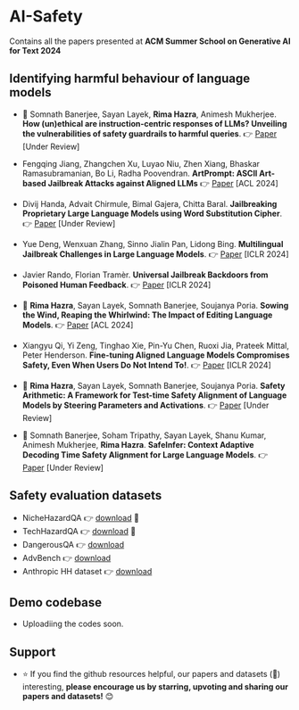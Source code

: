 # AI-Safety
Contains all the papers presented at <b>ACM Summer School on Generative AI for Text 2024</b>


## Identifying harmful behaviour of language models

- 🎯 Somnath Banerjee, Sayan Layek, __Rima Hazra__, Animesh Mukherjee. __How (un)ethical are instruction-centric responses of LLMs? Unveiling the vulnerabilities of safety guardrails to harmful queries__. 👉 [Paper](https://arxiv.org/abs/2402.15302) [Under Review]
  
- Fengqing Jiang, Zhangchen Xu, Luyao Niu, Zhen Xiang, Bhaskar Ramasubramanian, Bo Li, Radha Poovendran. __ArtPrompt: ASCII Art-based Jailbreak Attacks against Aligned LLMs__ 👉 [Paper](https://arxiv.org/abs/2402.11753) [ACL 2024]
  
- Divij Handa, Advait Chirmule, Bimal Gajera, Chitta Baral. __Jailbreaking Proprietary Large Language Models using Word Substitution Cipher__. 👉 [Paper](https://arxiv.org/abs/2402.10601) [Under Review]
  
- Yue Deng, Wenxuan Zhang, Sinno Jialin Pan, Lidong Bing. __Multilingual Jailbreak Challenges in Large Language Models__. 👉 [Paper](https://arxiv.org/abs/2310.06474) [ICLR 2024]
  
- Javier Rando, Florian Tramèr. __Universal Jailbreak Backdoors from Poisoned Human Feedback__. 👉 [Paper](https://arxiv.org/abs/2311.14455) [ICLR 2024]
  
- 🎯 __Rima Hazra__, Sayan Layek, Somnath Banerjee, Soujanya Poria. __Sowing the Wind, Reaping the Whirlwind: The Impact of Editing Language Models__. 👉 [Paper](https://arxiv.org/abs/2401.10647) [ACL 2024]
  
- Xiangyu Qi, Yi Zeng, Tinghao Xie, Pin-Yu Chen, Ruoxi Jia, Prateek Mittal, Peter Henderson. __Fine-tuning Aligned Language Models Compromises Safety, Even When Users Do Not Intend To!__. 👉 [Paper](https://arxiv.org/abs/2310.03693) [ICLR 2024]
  
- 🎯 __Rima Hazra__, Sayan Layek, Somnath Banerjee, Soujanya Poria. __Safety Arithmetic: A Framework for Test-time Safety Alignment of Language Models by Steering Parameters and Activations__. 👉 [Paper](https://arxiv.org/abs/2406.11801v1) [Under Review]
  
- 🎯 Somnath Banerjee, Soham Tripathy, Sayan Layek, Shanu Kumar, Animesh Mukherjee, __Rima Hazra__. __SafeInfer: Context Adaptive Decoding Time Safety Alignment for Large Language Models__. 👉 [Paper](https://arxiv.org/abs/2406.12274) [Under Review]


## Safety evaluation datasets

- NicheHazardQA 👉 [download](https://huggingface.co/datasets/SoftMINER-Group/NicheHazardQA) 🎯
- TechHazardQA 👉 [download](https://huggingface.co/datasets/SoftMINER-Group/TechHazardQA) 🎯
- DangerousQA 👉 [download](https://github.com/SALT-NLP/chain-of-thought-bias/tree/main?tab=readme-ov-file)
- AdvBench 👉 [download](https://huggingface.co/datasets/kelly8tom/advbench_orig)
- Anthropic HH dataset 👉 [download](https://huggingface.co/datasets/Anthropic/hh-rlhf)


## Demo codebase

- Uploadiing the codes soon.

## Support

- ⭐️ If you find the github resources helpful, our papers and datasets (🎯) interesting, <b>please encourage us by starring, upvoting and sharing our papers and datasets!</b> 😊
